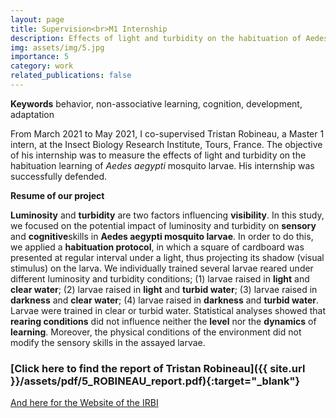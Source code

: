 ```yaml
---
layout: page
title: Supervision<br>M1 Internship
description: Effects of light and turbidity on the habituation of Aedes aegypti mosquito larvae
img: assets/img/5.jpg
importance: 5
category: work
related_publications: false
---
```

**Keywords** behavior, non-associative learning, cognition, development, adaptation

From March 2021 to May 2021, I co-supervised Tristan Robineau, a Master 1 intern, at the Insect Biology Research Institute, Tours, France. The objective of his internship was to measure the effects of light and turbidity on the habituation learning of _Aedes aegypti_ mosquito larvae. His internship was successfully defended.

**Resume of our project**

**Luminosity** and **turbidity** are two factors influencing **visibility**. In this study, we focused on the potential impact of luminosity and turbidity on **sensory** and **cognitive**skills in **Aedes aegypti mosquito larvae**. In order to do this, we applied a **habituation protocol**, in which a square of cardboard was presented at regular interval under a light, thus projecting its shadow (visual stimulus) on the larva. We individually trained several larvae reared under different luminosity and turbidity conditions; (1) larvae raised in **light** and **clear water**; (2) larvae raised in **light** and **turbid water**; (3) larvae raised in **darkness** and **clear water**; (4) larvae raised in **darkness** and **turbid water**. Larvae were trained in clear or turbid water. Statistical analyses showed that **rearing conditions** did not influence neither the **level** nor the **dynamics** of **learning**. Moreover, the physical conditions of the environment did not modify the sensory skills in the assayed larvae.

### <span>[Click here to find the report of Tristan Robineau]({{ site.url }}/assets/pdf/5_ROBINEAU_report.pdf){:target="\_blank"}</span>

[And here for the Website of the IRBI](https://irbi.univ-tours.fr/version-francaise/recherche/equipe-3-inov)
